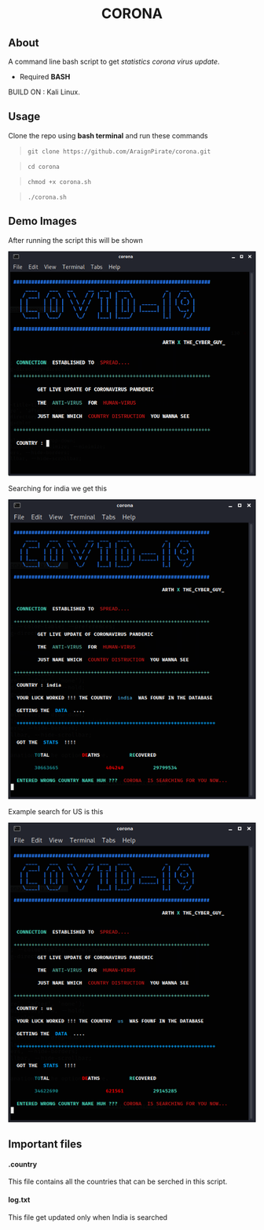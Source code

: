 <h1 align="center">CORONA</h1>

## About

A command line bash script to get *statistics corona virus update*.

- Required **BASH**

BUILD ON : Kali Linux.

## Usage

Clone the repo using **bash terminal** and run these commands

> `git clone https://github.com/AraignPirate/corona.git`

> `cd corona`

> `chmod +x corona.sh`

> `./corona.sh`

## Demo Images

After running the script this will be shown

![First Image](https://github.com/AraignPirate/corona/blob/master/Demo/corona_first.png)

Searching for india we get this

![India stat search](https://github.com/AraignPirate/corona/blob/master/Demo/corona_2.png)

Example search for US is this

![us stat search](https://github.com/AraignPirate/corona/blob/master/Demo/corona_us.png)

## Important files

#### .country

This file contains all the countries that can be serched in this script.

#### log.txt

This file get updated only when India is searched


